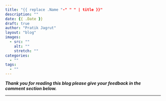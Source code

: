 ```yaml
---
title: "{{ replace .Name "-" " " | title }}"
description: ""
date: {{ .Date }}
draft: true
author: "Pratik Jagrut"
layout: "blog"
images:
  - src: ""
    alt: ""
    stretch: ""
categories:
  - ""
tags:
  - ""
---
```


***Thank you for reading this blog please give your feedback in the comment section below.***
<hr>